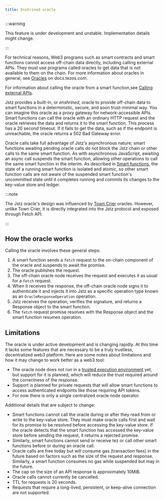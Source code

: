 ```yaml
---
title: Enshrined oracle
---
```


:::warning

This feature is under development and unstable.
Implementation details might change.

:::

For technical reasons, Web3 programs such as smart contracts and smart functions cannot access off-chain data directly, including calling external APIs.
They must use programs called oracles to get data that is not available to them on the chain.
For more information about oracles in general, see [Oracles](https://docs.tezos.com/smart-contracts/oracles) on docs.tezos.com.

For information about calling the oracle from a smart function,see [Calling external APIs](/functions/apis).

Jstz provides a built-in, or _enshrined_, oracle to provide off-chain data to smart functions in a deterministic, secure, and soon trust-minimal way.
You can imagine this oracle as a proxy gateway for network-accessible APIs.
Smart functions can call the oracle with an ordinary HTTP request and the oracle retrieves the data and returns it to the smart function.
This process has a 20 second timeout.
If it fails to get the data, such as if the endpoint is unreachable, the oracle returns a 502 Bad Gateway error.

Oracle calls take full advantage of Jstz's asynchronous nature; smart functions awaiting pending oracle calls do not block the Jstz chain or other calls to the same smart function.
As with asynchronous JavaScript, awaiting an async call suspends the smart function, allowing other operations to call the same smart function in the interim.
As described in [Smart functions](/functions/overview), the state of a running smart function is isolated and atomic, so other smart function calls are not aware of the suspended smart function's uncommitted state until it completes running and commits its changes to the key-value store and ledger.

:::note

The Jstz oracle's design was influenced by [Town Crier](https://www.town-crier.org/dev/) oracles.
However, unlike Town Crier, it is directly integrated into the Jstz protocol and exposed through Fetch API.

:::

## How the oracle works

Calling the oracle involves these general steps:

1. A smart function sends a `fetch` request to the on-chain component of the oracle and suspends to await the promise.
1. The oracle publishes the request.
1. The off-chain oracle node receives the request and executes it as usual for a `fetch` request.
1. When it receives the response, the off-chain oracle node signs it to authenticate it and injects it into Jstz as a specific operation type known as an `OracleResponseOperation` operation.
1. Jstz receives the operation, verifies the signature, and returns a Response object to the smart function.
1. The `fetch` request promise resolves with the Response object and the smart function resumes operation.

## Limitations

The oracle is under active development and is changing rapidly.
At this time it lacks some features that are necessary to be a truly trustless, decentralized web3 platform.
Here are some notes about limitations and how it may change to work better as a web3 tool:

- The oracle node does not run in a [trusted execution environment](https://en.wikipedia.org/wiki/Trusted_execution_environment) yet, but support for it is planned, which will reduce the trust required around the correctness of the response.
- Support is planned for private requests that will allow smart functions to access authenticated endpoints like those requiring API tokens.
- For now there is only a single centralized oracle node operator.

Additional details that are subject to change:

- Smart functions cannot call the oracle during or after they read from or write to the key-value store.
  They must make oracle calls first and wait for its promise to be resolved before accessing the key-value store.
  If the oracle detects that the smart function has accessed the key-value store before sending the request, it returns a rejected promise.
- Similarly, smart functions cannot send or receive tez or call other smart functions before or during an oracle call.
- Oracle calls are free today but will consume gas (transaction fees) in the future based on factors such as the size of the request and response.
  Similarly, a smart function consumes no gas while suspended but may in the future.
- The cap on the size of an API response is approximately 10MiB.
- Oracle calls cannot currently be cancelled.
- TTL for requests is 20 seconds.
- Requests that require a long-lived, persistent, or keep-alive connection are not supported.
